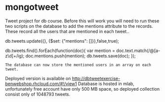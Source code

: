 # mongotweet
Tweet project for db course.
Before this will work you will need to run these two scripts on the database to 
add the mentions attribute to the records. These record all
the users that are mentioned in each tweet..

db.tweets.update({}, {$set: {"mentions": []}},false,true);

db.tweets.find().forEach(function(doc){
    var mention = doc.text.match(/@[a-z\d]+/ig);
    doc.mentions.push(mention);
    db.tweets.save(doc);
    });
    
    The database can now store the mentioned users in an array on each tweet.

Deployed version is available on http://dbtweetexercise-benwebshop.rhcloud.com/#!/view1
Database is hosted in mlab, unfortunately free account have only 500 MB space, so deployed collection consist only of 1048793 tweets.
